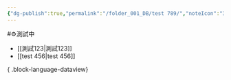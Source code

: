```yaml
---
{"dg-publish":true,"permalink":"/folder_001_DB/test 789/","noteIcon":"3","created":"2025-06-18T13:46:45.827+08:00","updated":"2025-06-18T14:06:00.131+08:00"}
---
```



#⚙️測試中 



- [[測試123\|測試123]]
- [[test 456\|test 456]]

{ .block-language-dataview}





